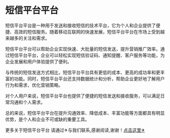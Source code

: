 # 短信平台平台

短信平台平台是一种用于发送和接收短信的技术平台，它为个人和企业提供了便捷、高效的短信服务。随着移动互联网的快速发展，短信平台平台在市场上受到越来越多的关注和需求。

短信平台平台可以帮助企业实现快速、大批量的短信发送，提升营销推广效率。通过短信平台平台，企业可以轻松实现短信验证码、通知提醒、客户服务等功能，为企业发展和用户体验提供了便利。

与传统的短信发送方式相比，短信平台平台具有更低的成本、更高的成功率和更丰富的功能。同时，短信平台平台还支持数据统计和分析，帮助企业更好地了解用户行为和需求，优化营销策略。

对个人用户来说，短信平台平台也提供了便捷的短信发送和接收服务，可以满足日常沟通和个人需求。

总的来说，短信平台平台在提升沟通效率、降低成本、丰富功能等方面都具有明显优势，是个人和企业不可或缺的重要工具。

更多关于短信平台平台 请通过✈与我们联系,感谢阅读,谢谢！[点击这里✈](https://t.me/pt99bot)
